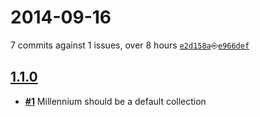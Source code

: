 # 2014-09-16
7 commits against 1 issues, over 8 hours [`e2d158a`](https://github.com/ucsf-ckm/amalgamatic/commit/e2d158a)⎆[`e966def`](https://github.com/ucsf-ckm/amalgamatic/commit/e966def)

## [**1.1.0**](https://github.com/ucsf-ckm/amalgamatic/issues?milestone=1&state=closed)
- [**#1**](https://github.com/ucsf-ckm/amalgamatic/issues/1) Millennium should be a default collection

